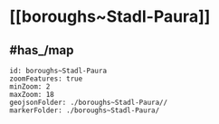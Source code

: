 # [[boroughs~Stadl-Paura]] 


## #has_/map  



```leaflet
id: boroughs~Stadl-Paura
zoomFeatures: true 
minZoom: 2 
maxZoom: 18
geojsonFolder: ./boroughs~Stadl-Paura//
markerFolder: ./boroughs~Stadl-Paura/
```


